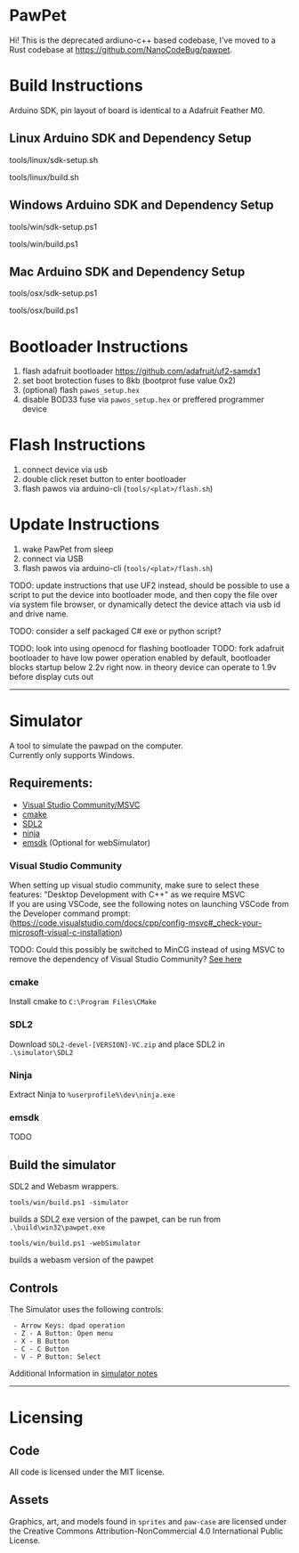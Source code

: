 # PawPet
Hi! This is the deprecated ardiuno-c++ based codebase, I've moved to a Rust codebase at https://github.com/NanoCodeBug/pawpet. 

# Build Instructions

Arduino SDK, pin layout of board is identical to a Adafruit Feather M0. 

## Linux Arduino SDK and Dependency Setup
tools/linux/sdk-setup.sh

tools/linux/build.sh

## Windows Arduino SDK and Dependency Setup
tools/win/sdk-setup.ps1

tools/win/build.ps1

## Mac Arduino SDK and Dependency Setup
tools/osx/sdk-setup.ps1

tools/osx/build.ps1

# Bootloader Instructions

1. flash adafruit bootloader https://github.com/adafruit/uf2-samdx1
2. set boot brotection fuses to 8kb (bootprot fuse value 0x2)
3. (optional) flash `pawos_setup.hex`
4. disable BOD33 fuse via `pawos_setup.hex` or preffered programmer device

# Flash Instructions

1. connect device via usb
2. double click reset button to enter bootloader
3. flash pawos via arduino-cli (`tools/<plat>/flash.sh`)

# Update Instructions
1. wake PawPet from sleep
2. connect via USB
3. flash pawos via arduino-cli (`tools/<plat>/flash.sh`)

TODO: update instructions that use UF2 instead, should be possible to use a script to put the device into bootloader mode, and then copy the file over via system file browser, or dynamically detect the device attach via usb id and drive name.

TODO: consider a self packaged C# exe or python script?

TODO: look into using openocd for flashing bootloader
TODO: fork adafruit bootloader to have low power operation enabled by default, bootloader blocks startup below 2.2v right now. in theory device can operate to 1.9v before display cuts out

---
# Simulator
A tool to simulate the pawpad on the computer.  
Currently only supports Windows.

## Requirements:

- [Visual Studio Community/MSVC](https://visualstudio.microsoft.com/vs/community/)
- [cmake](https://cmake.org/)
- [SDL2](https://github.com/libsdl-org/SDL/releases)
- [ninja](https://github.com/ninja-build/ninja/releases)
- [emsdk](https://emscripten.org/index.html) (Optional for webSimulator)

### Visual Studio Community
When setting up visual studio community, make sure to select these features:
"Desktop Development with C++"
as we require MSVC  
If you are using VSCode, see the following notes on launching VSCode from the Developer command prompt:  
(https://code.visualstudio.com/docs/cpp/config-msvc#_check-your-microsoft-visual-c-installation)

TODO: Could this possibly be switched to MinCG instead of using MSVC to remove the dependency of Visual Studio Community? [See here](https://code.visualstudio.com/docs/cpp/config-mingw)

### cmake
Install cmake to `C:\Program Files\CMake`

### SDL2
Download `SDL2-devel-[VERSION]-VC.zip` and place SDL2 in `.\simulator\SDL2`

### Ninja
Extract Ninja to `%userprofile%\dev\ninja.exe`

### emsdk
TODO

## Build the simulator
SDL2 and Webasm wrappers.

`tools/win/build.ps1 -simulator`

builds a SDL2 exe version of the pawpet, can be run from `.\build\win32\pawpet.exe`

`tools/win/build.ps1 -webSimulator`

builds a webasm version of the pawpet

## Controls
The Simulator uses the following controls:
```
 - Arrow Keys: dpad operation
 - Z - A Button: Open menu
 - X - B Button
 - C - C Button
 - V - P Button: Select
```

Additional Information in [simulator notes](simulator/notes.md)

---
# Licensing 

## Code
All code is licensed under the MIT license.

## Assets
Graphics, art, and models found in `sprites` and `paw-case` are licensed under the Creative Commons Attribution-NonCommercial 4.0 International Public License.  
